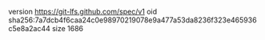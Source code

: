version https://git-lfs.github.com/spec/v1
oid sha256:7a7dcb4f6caa24c0e98970219078e9a477a53da8236f323e465936c5e8a2ac44
size 1686
